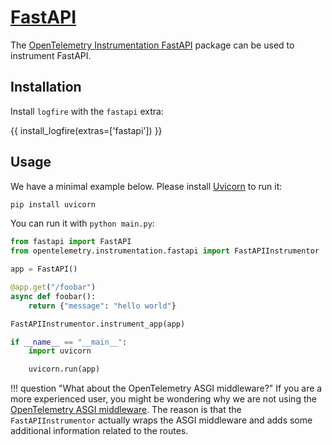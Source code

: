 # [FastAPI][fastapi]

The [OpenTelemetry Instrumentation FastAPI][opentelemetry-fastapi] package can be used to instrument FastAPI.

## Installation

Install `logfire` with the `fastapi` extra:

{{ install_logfire(extras=['fastapi']) }}

## Usage

We have a minimal example below. Please install [Uvicorn][uvicorn] to run it:

```bash
pip install uvicorn
```

You can run it with `python main.py`:

```py title="main.py"
from fastapi import FastAPI
from opentelemetry.instrumentation.fastapi import FastAPIInstrumentor

app = FastAPI()

@app.get("/foobar")
async def foobar():
    return {"message": "hello world"}

FastAPIInstrumentor.instrument_app(app)

if __name__ == "__main__":
    import uvicorn

    uvicorn.run(app)
```

!!! question "What about the OpenTelemetry ASGI middleware?"
    If you are a more experienced user, you might be wondering why we are not using
    the [OpenTelemetry ASGI middleware][opentelemetry-asgi]. The reason is that the
    `FastAPIInstrumentor` actually wraps the ASGI middleware and adds some additional
    information related to the routes.

[fastapi]: https://fastapi.tiangolo.com/
[opentelemetry-asgi]: https://opentelemetry-python-contrib.readthedocs.io/en/latest/instrumentation/asgi/asgi.html
[opentelemetry-fastapi]: https://opentelemetry-python-contrib.readthedocs.io/en/latest/instrumentation/fastapi/fastapi.html
[uvicorn]: https://www.uvicorn.org/
